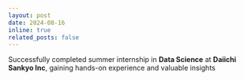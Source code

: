```yaml
---
layout: post
date: 2024-08-16
inline: true
related_posts: false
---
```


Successfully completed summer internship in **Data Science** at 
**Daiichi Sankyo Inc**, gaining hands-on experience and valuable insights
